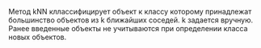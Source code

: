 Метод kNN кллассифицирует объект к классу которому принадлежат большинство объектов из k ближайших соседей. k задается вручную.
Ранее введенные объекты не учитываются при определении класса новых объектов.
